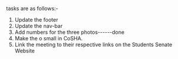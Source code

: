 tasks are as follows:- 

1. Update the footer 
2. Update the nav-bar
3. Add numbers for the three photos------done
4. Make the o small in CoSHA.
5. Link the meeting to their respective links on the Students Senate Website


